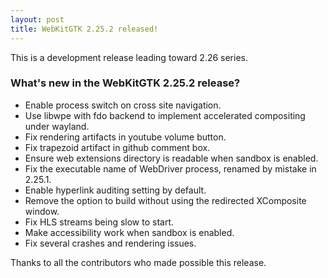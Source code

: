 ```yaml
---
layout: post
title: WebKitGTK 2.25.2 released!
---
```


This is a development release leading toward 2.26 series.

### What's new in the WebKitGTK 2.25.2 release?

 - Enable process switch on cross site navigation.
 - Use libwpe with fdo backend to implement accelerated compositing under wayland.
 - Fix rendering artifacts in youtube volume button.
 - Fix trapezoid artifact in github comment box.
 - Ensure web extensions directory is readable when sandbox is enabled.
 - Fix the executable name of WebDriver process, renamed by mistake in 2.25.1.
 - Enable hyperlink auditing setting by default.
 - Remove the option to build without using the redirected XComposite window.
 - Fix HLS streams being slow to start.
 - Make accessibility work when sandbox is enabled.
 - Fix several crashes and rendering issues.

Thanks to all the contributors who made possible this release.
